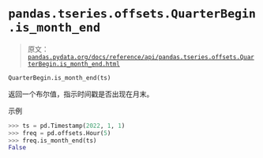 # `pandas.tseries.offsets.QuarterBegin.is_month_end`

> 原文：[`pandas.pydata.org/docs/reference/api/pandas.tseries.offsets.QuarterBegin.is_month_end.html`](https://pandas.pydata.org/docs/reference/api/pandas.tseries.offsets.QuarterBegin.is_month_end.html)

```py
QuarterBegin.is_month_end(ts)
```

返回一个布尔值，指示时间戳是否出现在月末。

示例

```py
>>> ts = pd.Timestamp(2022, 1, 1)
>>> freq = pd.offsets.Hour(5)
>>> freq.is_month_end(ts)
False 
```
